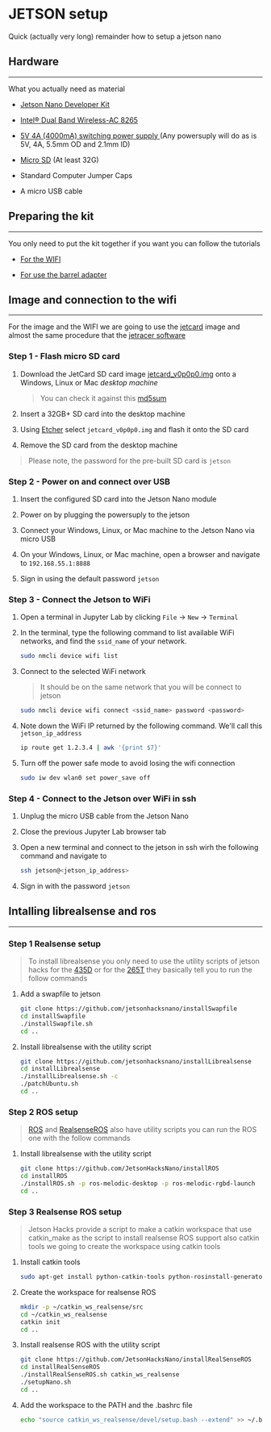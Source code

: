 # JETSON setup

Quick (actually very long) remainder how to setup a jetson nano

## Hardware
---

What you actually need as material

+ [Jetson Nano Developer Kit](https://developer.nvidia.com/embedded/jetson-nano-developer-kit)

+ [Intel® Dual Band Wireless-AC 8265](https://ark.intel.com/content/www/us/en/ark/products/94150/intel-dual-band-wireless-ac-8265.html)

+ [5V 4A (4000mA) switching power supply ](https://www.adafruit.com/product/1466)(Any powersuply will do as is 5V, 4A, 5.5mm OD and 2.1mm ID)

+ [Micro SD](https://www.sandisk.com/home/memory-cards/microsd-cards/extreme-microsd) (At least 32G)

+ Standard Computer Jumper Caps

+ A micro USB cable

## Preparing the kit
---

You only need to put the kit together if you want you can follow the tutorials

+ [For the WIFI](https://www.jetsonhacks.com/2019/04/08/jetson-nano-intel-wifi-and-bluetooth/)

+ [For use the barrel adapter](https://www.jetsonhacks.com/2019/04/10/jetson-nano-use-more-power/)

## Image and connection to the wifi
---

For the image and the WIFI we are going to use the [jetcard](https://github.com/NVIDIA-AI-IOT/jetcard) image and almost the same procedure that the [jetracer software](https://github.com/NVIDIA-AI-IOT/jetracer/blob/master/docs/software_setup.md) 

### Step 1 - Flash micro SD card

1. Download the JetCard SD card image [jetcard_v0p0p0.img](https://drive.google.com/open?id=1wXD1CwtxiH5Mz4uSmIZ76fd78zDQltW_) onto a Windows, Linux or Mac *desktop machine*
    
    > You can check it against this [md5sum](https://drive.google.com/open?id=1356ZBrYUWaTgbV50UMB1uCfWrNcd6PEF)

2. Insert a 32GB+ SD card into the desktop machine
3. Using [Etcher](https://www.balena.io/etcher/) select ``jetcard_v0p0p0.img`` and flash it onto the SD card
4. Remove the SD card from the desktop machine

> Please note, the password for the pre-built SD card is ``jetson``

### Step 2 - Power on and connect over USB

1. Insert the configured SD card into the Jetson Nano module

2. Power on by plugging the powersuply to the jetson

3. Connect your Windows, Linux, or Mac machine to the Jetson Nano via micro USB

4. On your Windows, Linux, or Mac machine, open a browser and navigate to ``192.168.55.1:8888``
5. Sign in using the default password ``jetson``

### Step 3 - Connect the Jetson to WiFi

1. Open a terminal in Jupyter Lab by clicking ``File`` -> ``New`` -> ``Terminal``

2. In the terminal, type the following command to list available WiFi networks, and find the ``ssid_name`` of your network.

    ```bash
    sudo nmcli device wifi list
    ```
3. Connect to  the selected WiFi network

    >  It should be on the same network that you will be connect to jetson

    ```bash
    sudo nmcli device wifi connect <ssid_name> password <password>
    ```
4. Note down the WiFi IP returned by the following command.  We'll call this ``jetson_ip_address``
    
    ```bash
    ip route get 1.2.3.4 | awk '{print $7}'
    ```
5. Turn off the power safe mode to avoid losing the wifi connection

    ```bash
    sudo iw dev wlan0 set power_save off
    ```
### Step 4 - Connect to the Jetson over WiFi in ssh 

1. Unplug the micro USB cable from the Jetson Nano

2. Close the previous Jupyter Lab browser tab

3. Open a new terminal and connect to the jetson in ssh wirh the following command and navigate to 

    ```bash
    ssh jetson@<jetson_ip_address>
    ```
4. Sign in with the password ``jetson``

## Intalling librealsense and ros
---
### Step 1 Realsense setup

> To install librealsense you only need to use the utility scripts of jetson hacks for the [435D](https://www.jetsonhacks.com/2019/05/07/jetson-nano-realsense-tracking-camera/) or for the [265T](https://www.jetsonhacks.com/2019/05/16/jetson-nano-realsense-depth-camera/) they basically tell you to run the follow commands

1. Add a swapfile to jetson

    ```bash
    git clone https://github.com/jetsonhacksnano/installSwapfile
    cd installSwapfile
    ./installSwapfile.sh
    cd ..
    ```

2. Install librealsense with the utility script
    ```bash
    git clone https://github.com/jetsonhacksnano/installLibrealsense
    cd installLibrealsense
    ./installLibrealsense.sh -c
    ./patchUbuntu.sh
    cd ..
    ```

### Step 2 ROS setup

> [ROS](https://github.com/JetsonHacksNano/installROS) and [RealsenseROS](https://github.com/JetsonHacksNano/installRealSenseROS) also have utility scripts you can run the ROS one with the follow commands

1. Install librealsense with the utility script
    ```bash
    git clone https://github.com/JetsonHacksNano/installROS
    cd installROS
    ./installROS.sh -p ros-melodic-desktop -p ros-melodic-rgbd-launch
    cd ..
    ```
### Step 3 Realsense ROS setup

> Jetson Hacks provide a script to make a catkin workspace that use catkin_make as the script to install realsense ROS support also catkin tools we going to create the workspace using catkin tools

1. Install catkin tools

    ```bash
    sudo apt-get install python-catkin-tools python-rosinstall-generator -y
    ```
2. Create the workspace for realsense ROS

    ```bash
    mkdir -p ~/catkin_ws_realsense/src
    cd ~/catkin_ws_realsense
    catkin init
    cd ..
    ```
3. Install realsense ROS with the utility script

    ```bash
    git clone https://github.com/JetsonHacksNano/installRealSenseROS
    cd installRealSenseROS
    ./installRealSenseROS.sh catkin_ws_realsense
    ./setupNano.sh
    cd ..
    ```
4. Add the workspace to the PATH and the .bashrc file

    ```bash
    echo "source catkin_ws_realsense/devel/setup.bash --extend" >> ~/.bashrc
    ```